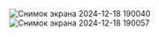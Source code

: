 ![Снимок экрана 2024-12-18 190040](https://github.com/user-attachments/assets/ee102bc7-5d9b-4c23-9a1f-9d29068c8a1d)
![Снимок экрана 2024-12-18 190057](https://github.com/user-attachments/assets/5cb520df-abea-4464-bbaf-9fe41c2c87ee)
